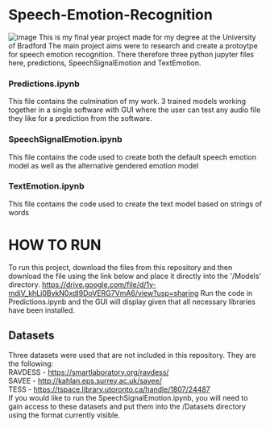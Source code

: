 # Speech-Emotion-Recognition
![image](https://user-images.githubusercontent.com/60355260/166167011-02f5d09c-c63a-43a5-bdc5-26d9fed39e11.png)
This is my final year project made for my degree at the University of Bradford
The main project aims were to research and create a protoytpe for speech emotion recognition.
There therefore three python jupyter files here, predictions, SpeechSignalEmotion and TextEmotion.

### Predictions.ipynb
This file contains the culmination of my work. 3 trained models working together in a single software with GUI where the user can test any audio file they like for a prediction from the software.

### SpeechSignalEmotion.ipynb
This file contains the code used to create both the default speech emotion model as well as the alternative gendered emotion model

### TextEmotion.ipynb
This file contains the code used to create the text model based on strings of words

# HOW TO RUN
To run this project, download the files from this repository and then download the file using the link below and place it directly into the '/Models' directory.
https://drive.google.com/file/d/1y-mdiV_khLj0BvkN0xdI9DoVERG7VmA6/view?usp=sharing
Run the code in Predictions.ipynb and the GUI will display given that all necessary libraries have been installed.

## Datasets
Three datasets were used that are not included in this repository. They are the following: \
RAVDESS - https://smartlaboratory.org/ravdess/ \
SAVEE - http://kahlan.eps.surrey.ac.uk/savee/ \
TESS - https://tspace.library.utoronto.ca/handle/1807/24487 \
If you would like to run the SpeechSignalEmotion.ipynb, you will need to gain access to these datasets and put them into the /Datasets directory using the format currently visible.
